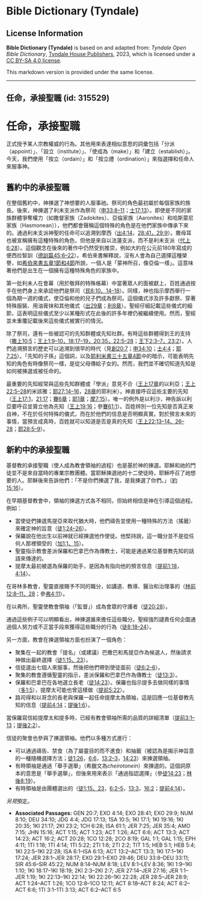 # Bible Dictionary (Tyndale)

## License Information

**Bible Dictionary (Tyndale)** is based on and adapted from: _Tyndale Open Bible Dictionary_, [Tyndale House Publishers](https://tyndaleopenresources.com/), 2023, which is licensed under a [CC BY-SA 4.0 license](https://creativecommons.org/licenses/by-sa/4.0/legalcode.en).

This markdown version is provided under the same license.



--------------------------------

## 任命，承接聖職 (id: 315529)

任命，承接聖職
=======

正式授予某人宗教權威的行為。其他用來表達相似意思的詞彙包括「分派（appoint）」、「設立（institute）」、「使成為（make）」和「建立（establish）」。今天，我們使用「按立（ordain）」和「按立禮（ordination）」來指選擇和任命人來服事神。

舊約中的承接聖職
--------

在整個舊約中，神揀選了神想要的人服事祂。祭司的角色最初屬於每個家族的族長。後來，神揀選了利未支派作為祭司（[申33:8–11](https://ref.ly/Deut33:8-Deut33:11)；[士17:13](https://ref.ly/Judg17:13)）。即使是不同的家族群體爭奪權力（如撒督家族〔Zadokites〕、亞倫家族〔Aaronites〕和哈斯蒙尼家族〔Hasmonean〕），他們都會聲稱這個特殊的角色是在他們家族中傳承下來的。通過利未支派神聖的任命可以追溯到摩西（[出4:14](https://ref.ly/Exod4:14)，[28:41，](https://ref.ly/Exod28:41)[29:9](https://ref.ly/Exod29:9)）。撒母耳也被宣稱擁有這種特殊的角色，但他是來自以法蓮支派，而不是利未支派（[代上6:28](https://ref.ly/1Chr6:28)）。這個觀念在後來的著作中仍然受到推崇，例如大約在公元前180年寫成的便西拉智訓（[德訓篇45:6–22](https://ref.ly/Sir45:6-Sir45:22)）。希伯來書解釋說，沒有人會為自己選擇這種榮譽，如[希伯來書五章1節和4節](https://ref.ly/Heb5:1)所說，一個人是「蒙神所召，像亞倫一樣」。這意味著他們是出生在一個擁有這種特殊角色的家族中。

第一批利未人在會幕（用於敬拜的特殊帳幕）中當著眾人的面被獻上，百姓通過按手在他們身上來承認他們是祭司（[民8:10、14–18](https://ref.ly/Num8:10)）。同樣，神也指示摩西舉行一個為期一週的儀式，使亞倫和他的兒子們成為祭司。這個儀式涉及許多獻祭、穿著特殊服裝、用油膏抹和其他儀式（[出29章](https://ref.ly/Exod29:1-Exod29:46)；[利8章](https://ref.ly/Lev8:1-Lev8:36)）。聖經仔細記載這些儀式的細節，這表明這些儀式至少以某種形式在此後的許多年裡仍被繼續使用。然而，聖經並未重覆記載後來這些儀式被實行的情況。

除了祭司，還有一些被認可的先知群體或先知社群。有時這些群體得到王的支持（[撒上10:5](https://ref.ly/1Sam10:5)；[王上1:9–10，](https://ref.ly/1Kgs1:9-1Kgs1:10)[18:17–19，](https://ref.ly/1Kgs18:17-1Kgs18:19)[20:35，](https://ref.ly/1Kgs20:35)[22:5–28](https://ref.ly/1Kgs22:5-1Kgs22:28)；[王下2:3–7，](https://ref.ly/2Kgs2:3-2Kgs2:7)[23:2](https://ref.ly/2Kgs23:2)）。人們追溯預言的歷史可以追溯到很早的時代（見[創20:7](https://ref.ly/Gen20:7)；[申34:10](https://ref.ly/Deut34:10)；[士4:4](https://ref.ly/Judg4:4)；[耶7:25](https://ref.ly/Jer7:25)）。「先知的子孫」這個詞，以及[耶利米書三十五章4節](https://ref.ly/Jer35:4)中的暗示，可能表明先知的角色有時像祭司一樣，是從父母傳給子女的。然而，我們並不確切知道先知是如何被揀選或被任命的。

最重要的先知經常與這些先知群體或「學派」意見不合（[王上17章](https://ref.ly/1Kgs17:1-1Kgs17:24)的以利亞；[王上22:5–28](https://ref.ly/1Kgs22:5-1Kgs22:28)的米該雅；[耶27:14–16](https://ref.ly/Jer27:14-Jer27:16)，[28章](https://ref.ly/Jer28:1-Jer28:17)的耶利米）。神直接呼召這些主要的先知（[王上17:1](https://ref.ly/1Kgs17:1)，[21:17](https://ref.ly/1Kgs21:17)；[賽6章](https://ref.ly/Isa6:1-Isa6:13)；[耶1章](https://ref.ly/Jer1:1-Jer1:19)；[摩7:15](https://ref.ly/Amos7:15)）。唯一的例外是以利沙，神告訴以利亞要呼召並膏立他為先知（[王上19:16](https://ref.ly/1Kgs19:16)；參[賽61:1](https://ref.ly/Isa61:1)）。百姓辨別一位先知是否真正來自神，不在於任何特殊的儀式，而在於他們的信息是否明顯真實。對於預言未來的事情，當預言成真時，百姓就可以知道是否是真的先知（[王上22:13–14、26–28](https://ref.ly/1Kgs22:13-1Kgs22:14)；[耶28:5–9](https://ref.ly/Jer28:5-Jer28:9)）。

新約中的承接聖職
--------

基督教的承接聖職（使人成為教會領袖的過程）也是基於神的揀選。耶穌和祂的門徒並不是來自當時的專業宗教團體。當耶穌揀選祂的十二使徒時，耶穌呼召了祂想要的人。耶穌後來告訴他們：「不是你們揀選了我，是我揀選了你們。」（[約15:16](https://ref.ly/John15:16)）。

在早期基督教會中，領袖的揀選方式各不相同，但始終相信是神在引導這個過程。例如：

* 當使徒們揀選馬提亞來取代猶大時，他們禱告並使用一種特殊的方法（搖籤）來確定神的旨意（[徒1:24–26](https://ref.ly/Acts1:24-Acts1:26)）。
* 保羅說在他出生以前神就已經揀選他作使徒。他堅持說，這一職分並不是從任何人那裡領受的（[加1:1、15](https://ref.ly/Gal1:1)）。
* 聖靈指示教會差派保羅和巴拿巴作為傳教士，可能是通過某位基督教先知的話語來傳達的。
* 提摩太最初被選為保羅的助手，是因為有指向他的預言信息（[提前1:18](https://ref.ly/1Tim1:18)，[4:14](https://ref.ly/1Tim4:14)）。

在哥林多教會，聖靈直接賜予不同的職分，如講道、教導、醫治和治理事的（[林前12:8–11、28](https://ref.ly/1Cor12:8-1Cor12:11)；參[弗4:11](https://ref.ly/Eph4:11)）。

在以弗所，聖靈使教會領袖（「監督」）成為會眾的守護者（[徒20:28](https://ref.ly/Acts20:28)）。

通過這些例子可以明顯看出，神揀選誰來擔任這些職分。聖經強烈譴責任何企圖通過個人努力或不正當手段來獲得這些職分的行為（[徒8:18–24](https://ref.ly/Acts8:18-Acts8:24)）。

另一方面，教會在揀選領袖方面也扮演了一個角色：

* 聚集在一起的教會「提名」（或建議）巴撒巴和馬提亞作為候選人，然後請求神做出最終選擇（[徒1:15、23](https://ref.ly/Acts1:15)）。
* 信徒選出七個人來服事，然後把他們帶到使徒面前（[徒6:2–6](https://ref.ly/Acts6:2-Acts6:6)）。
* 聚集的教會遵循聖靈的指示，差派保羅和巴拿巴作為傳教士（[徒13:3](https://ref.ly/Acts13:3)）。
* 保羅和巴拿巴在各地選立長老（[徒14:23](https://ref.ly/Acts14:23)）。保羅也指示提多去做同樣的事情（[多1:5](https://ref.ly/Titus1:5)），提摩太可能也曾這樣做（[提前5:22](https://ref.ly/1Tim5:22)）。
* 路司得和以哥念的長老與保羅一起任命提摩太為領袖，這是回應一位基督教先知的信息（[提前4:14](https://ref.ly/1Tim4:14)；[提後1:6](https://ref.ly/2Tim1:6)）。

當保羅寫信給提摩太和提多時，已經有教會領袖所需的品質的詳細清單（[提前3:1–13](https://ref.ly/1Tim3:1-1Tim3:13)；[提後2:2](https://ref.ly/2Tim2:2)）。

信徒的聚會也參與了揀選領袖。他們以多種方式進行：

* 可以通過禱告、禁食（為了屬靈目的而不進食）和抽籤（被認為是揭示神旨意的一種隨機選擇方法；[徒1:26](https://ref.ly/Acts1:26)，[6:6](https://ref.ly/Acts6:6)，[13:2–3](https://ref.ly/Acts13:2-Acts13:3)，[14:23](https://ref.ly/Acts14:23)）來揀選領袖。
* 有時領袖是通過「舉手選舉」（希臘文為*cheirotonein*）來揀選的。這個詞原本的意思是「舉手選舉」，但後來用來表示「通過指認選擇」（參[徒14:23](https://ref.ly/Acts14:23)；[林後8:19](https://ref.ly/2Cor8:19)）。
* 有時領袖是由團體選出的（[徒1:15、23](https://ref.ly/Acts1:15)，[6:2–5](https://ref.ly/Acts6:2-Acts6:5)，[13:3](https://ref.ly/Acts13:3)，[16:2](https://ref.ly/Acts16:2)；[提前4:14](https://ref.ly/1Tim4:14)）。

*另見*預定。

* **Associated Passages:** GEN 20:7; EXO 4:14; EXO 28:41; EXO 29:9; NUM 8:10; DEU 34:10; JDG 4:4; JDG 17:13; 1SA 10:5; 1KI 17:1; 1KI 19:16; 1KI 20:35; 1KI 21:17; 2KI 23:2; 1CH 6:28; ISA 61:1; JER 7:25; JER 35:4; AMO 7:15; JHN 15:16; ACT 1:15; ACT 1:23; ACT 1:26; ACT 6:6; ACT 13:3; ACT 14:23; ACT 16:2; ACT 20:28; 1CO 12:28; 2CO 8:19; GAL 1:1; GAL 1:15; EPH 4:11; 1TI 1:18; 1TI 4:14; 1TI 5:22; 2TI 1:6; 2TI 2:2; TIT 1:5; HEB 5:1; HEB 5:4; 1KI 22:5–1KI 22:28; ISA 6:1–ISA 6:13; ACT 13:2–ACT 13:3; 1KI 17:1–1KI 17:24; JER 28:1–JER 28:17; EXO 29:1–EXO 29:46; DEU 33:8–DEU 33:11; SIR 45:6–SIR 45:22; NUM 8:14–NUM 8:18; LEV 8:1–LEV 8:36; 1KI 1:9–1KI 1:10; 1KI 18:17–1KI 18:19; 2KI 2:3–2KI 2:7; JER 27:14–JER 27:16; JER 1:1–JER 1:19; 1KI 22:13–1KI 22:14; 1KI 22:26–1KI 22:28; JER 28:5–JER 28:9; ACT 1:24–ACT 1:26; 1CO 12:8–1CO 12:11; ACT 8:18–ACT 8:24; ACT 6:2–ACT 6:6; 1TI 3:1–1TI 3:13; ACT 6:2–ACT 6:5


